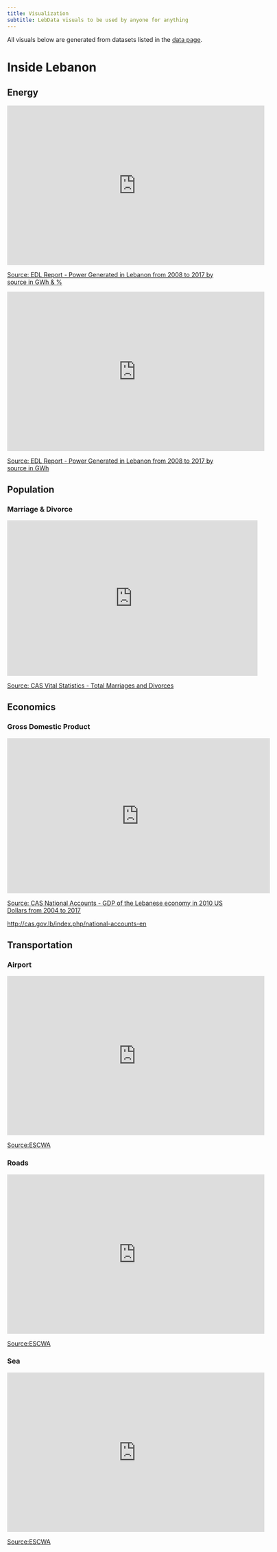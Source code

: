 ```yaml
---
title: Visualization
subtitle: LebData visuals to be used by anyone for anything
---
```

All visuals below are generated from datasets listed in the [data page](/data). 

# Inside Lebanon

## Energy

<div class="row">
    <iframe width="600" height="371" seamless frameborder="0" scrolling="no" src="https://docs.google.com/spreadsheets/d/e/2PACX-1vQOobR3ztexb9B4gySS-pOF74JmEx71M6FjWgLj7aD6x2EP9j0vatRZlYjQe0v6fQ/pubchart?oid=1585217072&amp;format=interactive"></iframe>

  <div class="col">
  <a href="https://docs.google.com/spreadsheets/d/1eo7gPmb1CmrT4MRspaDLn76rAC_9KX7n/edit?dls=true#gid=154151508">
    <p>Source: EDL Report - Power Generated in Lebanon from 2008 to 2017 by source in GWh & %</p>
  </a>
  </div>

</div>

<div class="row">
<iframe width="600" height="371" seamless frameborder="0" scrolling="no" src="https://docs.google.com/spreadsheets/d/e/2PACX-1vQOobR3ztexb9B4gySS-pOF74JmEx71M6FjWgLj7aD6x2EP9j0vatRZlYjQe0v6fQ/pubchart?oid=1615684449&amp;format=interactive"></iframe>

  <div class="col">
  <a href="https://docs.google.com/spreadsheets/d/1eo7gPmb1CmrT4MRspaDLn76rAC_9KX7n/edit#gid=154151508">
    <p>Source: EDL Report - Power Generated in Lebanon from 2008 to 2017 by source in GWh</p>
  </a>
  </div>

</div>

## Population

### Marriage & Divorce

<div class="row">
<iframe width="583.5" height="361.65814696485626" seamless frameborder="0" scrolling="no" src="https://docs.google.com/spreadsheets/d/e/2PACX-1vSPkdno8cTqQq_szOrjS44_3BmfTdIYqpBIbvNFdn6aufzGOm5UWu-74KLGqacE8w/pubchart?oid=697293126&amp;format=interactive"></iframe>
  <div class="col">
  <a href="https://docs.google.com/spreadsheets/d/1BEW8LSHP15b9rx0mPYTL1kGweHFNkWwh/edit#gid=1492715770">
    <p>Source: CAS Vital Statistics - Total Marriages and Divorces </p>
  </a>
  </div>
</div>

## Economics

### Gross Domestic Product
<div class="row">
<iframe width="613" height="361" seamless frameborder="0" scrolling="no" src="https://docs.google.com/spreadsheets/d/e/2PACX-1vQ4kLEAFDl7srzZ7lCrFIqpP1EOS08tf6KpY0_yxP-Aj8dsqlZeJTFz1M_L5D0vdQ/pubchart?oid=638980207&amp;format=interactive"></iframe>
  <div class="col">
  <a href=https://docs.google.com/spreadsheets/d/1ScKqkRmfllMAvFK4p34mIZ3tHD9E_VYt/edit#gid=1881081744">
    <p>Source: CAS National Accounts - GDP of the Lebanese economy in 2010 US Dollars from 2004 to 2017</p>
  </a>
  </div>
</div>


http://cas.gov.lb/index.php/national-accounts-en

## Transportation

### Airport
<iframe width="600" height="371" seamless frameborder="0" scrolling="no" src="https://docs.google.com/spreadsheets/d/e/2PACX-1vQnJeJQhMp1TR1CLaqrkIDy_m_DFBBFadQNOo4phxa1hHM__MEAX-lgl8lK2UnlTw/pubchart?oid=1221113927&amp;format=interactive"></iframe>

[Source:ESCWA](https://docs.google.com/spreadsheets/d/1vofXDHyvyoqpb1ZmaNVz07j32aODCynv/edit#gid=1216662639)

### Roads
<iframe width="600" height="371" seamless frameborder="0" scrolling="no" src="https://docs.google.com/spreadsheets/d/e/2PACX-1vQnJeJQhMp1TR1CLaqrkIDy_m_DFBBFadQNOo4phxa1hHM__MEAX-lgl8lK2UnlTw/pubchart?oid=882706529&amp;format=interactive"></iframe>

[Source:ESCWA](https://docs.google.com/spreadsheets/d/1vofXDHyvyoqpb1ZmaNVz07j32aODCynv/edit#gid=1216662639)

### Sea
<iframe width="600" height="371" seamless frameborder="0" scrolling="no" src="https://docs.google.com/spreadsheets/d/e/2PACX-1vQnJeJQhMp1TR1CLaqrkIDy_m_DFBBFadQNOo4phxa1hHM__MEAX-lgl8lK2UnlTw/pubchart?oid=510174335&amp;format=interactive"></iframe>

[Source:ESCWA](https://docs.google.com/spreadsheets/d/1vofXDHyvyoqpb1ZmaNVz07j32aODCynv/edit#gid=1216662639)
